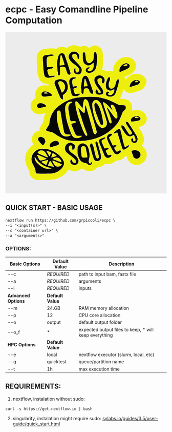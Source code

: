 # ecpc - Easy Comandline Pipeline Computation

![ecpc logo](ecpc.svg)

## QUICK START - BASIC USAGE
```
nextflow run https://github.com/grpiccoli/ecpc \
--i "<input(s)>" \
--c "<container url>" \
--a "<arguments>"
```

### OPTIONS:
| Basic Options | Default Value                      | Description
| ------------- | ---------------------------------- | ---------------------------------------
| --c         | *REQUIRED* | path to input bam, fastx file  
| --a           | *REQUIRED* |  arguments  
| --i           | *REQUIRED* |  inputs    
| **Advanced Options** | **Default Value**                        |
| --m           | 24.GB                   | RAM memory allocation  
| --p           | 12                      | CPU core allocation  
| --o           | output                   | default output folder  
| --o_f           | *                   | expected output files to keep, * will keep everything  
| **HPC Options** | **Default Value**                        |
| --e           | local                   | nextflow executor (slurm, local, etc)  
| --q           | quicktest                  | queue/partition name  
| --t           | 1h                      | max execution time  

## REQUIREMENTS:
1) nextflow, instalation without sudo:
```
curl -s https://get.nextflow.io | bash
```
2) singularity, instalation might require sudo:
[sylabs.io/guides/3.5/user-guide/quick_start.html](https://sylabs.io/guides/3.5/user-guide/quick_start.html)